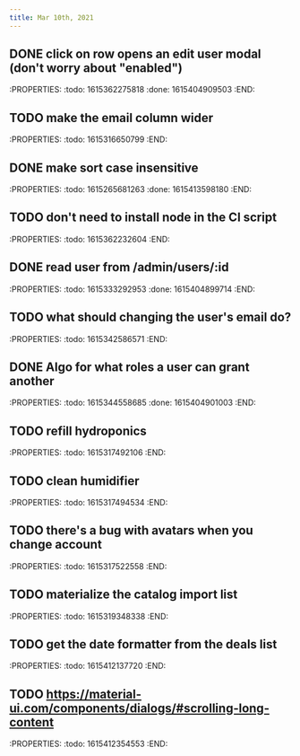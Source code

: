 ```yaml
---
title: Mar 10th, 2021
---
```


## DONE click on row opens an edit user modal (don't worry about "enabled")
:PROPERTIES:
:todo: 1615362275818
:done: 1615404909503
:END:
## TODO make the email column wider
:PROPERTIES:
:todo: 1615316650799
:END:
## DONE make sort case insensitive
:PROPERTIES:
:todo: 1615265681263
:done: 1615413598180
:END:
## TODO don't need to install node in the CI script
:PROPERTIES:
:todo: 1615362232604
:END:
## DONE read user from /admin/users/:id
:PROPERTIES:
:todo: 1615333292953
:done: 1615404899714
:END:
## TODO what should changing the user's email do?
:PROPERTIES:
:todo: 1615342586571
:END:
## DONE Algo for what roles a user can grant another
:PROPERTIES:
:todo: 1615344558685
:done: 1615404901003
:END:
## TODO refill hydroponics
:PROPERTIES:
:todo: 1615317492106
:END:
## TODO clean humidifier
:PROPERTIES:
:todo: 1615317494534
:END:
## TODO there's a bug with avatars when you change account
:PROPERTIES:
:todo: 1615317522558
:END:
## TODO materialize the catalog import list
:PROPERTIES:
:todo: 1615319348338
:END:
## TODO get the date formatter from the deals list
:PROPERTIES:
:todo: 1615412137720
:END:
## TODO https://material-ui.com/components/dialogs/#scrolling-long-content
:PROPERTIES:
:todo: 1615412354553
:END:
